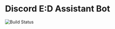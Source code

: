# Discord E:D Assistant Bot

![Build Status](https://ci.appveyor.com/api/projects/status/an71bsbgk40ol548/branch/master?svg=true)
